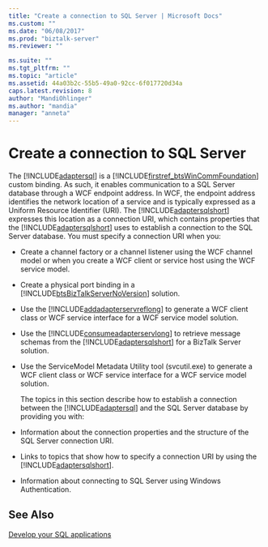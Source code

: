 ```yaml
---
title: "Create a connection to SQL Server | Microsoft Docs"
ms.custom: ""
ms.date: "06/08/2017"
ms.prod: "biztalk-server"
ms.reviewer: ""

ms.suite: ""
ms.tgt_pltfrm: ""
ms.topic: "article"
ms.assetid: 44a03b2c-55b5-49a0-92cc-6f017720d34a
caps.latest.revision: 8
author: "MandiOhlinger"
ms.author: "mandia"
manager: "anneta"
---
```

# Create a connection to SQL Server
The [!INCLUDE[adaptersql](../../includes/adaptersql-md.md)] is a [!INCLUDE[firstref_btsWinCommFoundation](../../includes/firstref-btswincommfoundation-md.md)] custom binding. As such, it enables communication to a SQL Server database through a WCF endpoint address. In WCF, the endpoint address identifies the network location of a service and is typically expressed as a Uniform Resource Identifier (URI). The [!INCLUDE[adaptersqlshort](../../includes/adaptersqlshort-md.md)] expresses this location as a connection URI, which contains properties that the [!INCLUDE[adaptersqlshort](../../includes/adaptersqlshort-md.md)] uses to establish a connection to the SQL Server database. You must specify a connection URI when you:  
  
- Create a channel factory or a channel listener using the WCF channel model or when you create a WCF client or service host using the WCF service model.  
  
- Create a physical port binding in a [!INCLUDE[btsBizTalkServerNoVersion](../../includes/btsbiztalkservernoversion-md.md)] solution.  
  
- Use the [!INCLUDE[addadapterservreflong](../../includes/addadapterservreflong-md.md)] to generate a WCF client class or WCF service interface for a WCF service model solution.  
  
- Use the [!INCLUDE[consumeadapterservlong](../../includes/consumeadapterservlong-md.md)] to retrieve message schemas from the [!INCLUDE[adaptersqlshort](../../includes/adaptersqlshort-md.md)] for a BizTalk Server solution.  
  
- Use the ServiceModel Metadata Utility tool (svcutil.exe) to generate a WCF client class or WCF service interface for a WCF service model solution.  
  
  The topics in this section describe how to establish a connection between the [!INCLUDE[adaptersql](../../includes/adaptersql-md.md)] and the SQL Server database by providing you with:  
  
- Information about the connection properties and the structure of the SQL Server connection URI.  
  
- Links to topics that show how to specify a connection URI by using the [!INCLUDE[adaptersqlshort](../../includes/adaptersqlshort-md.md)].  
  
- Information about connecting to SQL Server using Windows Authentication.  
  
  
  
## See Also  
[Develop your SQL applications](../../adapters-and-accelerators/adapter-sql/develop-your-sql-applications.md)